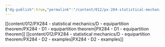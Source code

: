 ```yaml
---
{"dg-publish":true,"permalink":"/content/012/px-284-statistical-mechanics/d-equipartition-theorem/d-equipartition-theorem/","noteIcon":"1","created":"2024-11-25T10:50:32.000+00:00","updated":"2024-11-27T18:09:05.521+00:00"}
---
```


[[content/012/PX284 - statistical mechanics/D - equipartition theorem/PX284 - D1 - equipartition theorem\|PX284 - D1 - equipartition theorem]]
[[content/012/PX284 - statistical mechanics/D - equipartition theorem/PX284 - D2 - examples\|PX284 - D2 - examples]]
